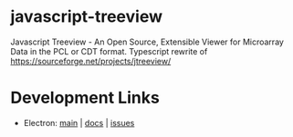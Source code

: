 # javascript-treeview
Javascript Treeview - An Open Source, Extensible Viewer for Microarray Data in the PCL or CDT format. Typescript rewrite of https://sourceforge.net/projects/jtreeview/

# Development Links

* Electron: [main](https://www.electronjs.org/) | [docs](https://github.com/electron/electron/tree/v16.0.4/docs#readme) | [issues](https://github.com/electron/electron/issues)

